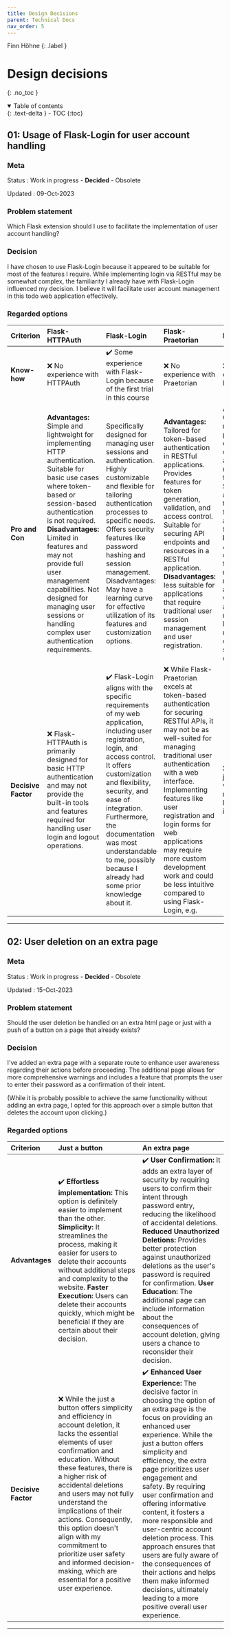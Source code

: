 ```yaml
---
title: Design Decisions
parent: Technical Docs
nav_order: 5
---
```


Finn Höhne
{: .label }

# Design decisions
{: .no_toc }

<details open markdown="block">
  <summary>
    Table of contents
  </summary>
  {: .text-delta }
- TOC
{:toc}
</details>

## 01: Usage of Flask-Login for user account handling

### Meta

Status
: Work in progress - **Decided** - Obsolete

Updated
: 09-Oct-2023

### Problem statement

Which Flask extension should I use to facilitate the implementation of user account handling?

### Decision

I have chosen to use Flask-Login because it appeared to be suitable for most of the features I require. While implementing login via RESTful may be somewhat complex, the familiarity I already have with Flask-Login influenced my decision. I believe it will facilitate user account management in this todo web application effectively.

### Regarded options

| **Criterion** | **Flask-HTTPAuth** | **Flask-Login** | **Flask-Praetorian** | **Flask-User** |
| :------------ | :----------------- | :-------------- | :------------------- | :------------- |
| **Know-how** | ❌ No experience with HTTPAuth | ✔️ Some experience with Flask-Login because of the first trial in this course |	❌ No experience with Praetorian |	❌ No experience with Flask-User |
| **Pro and Con** | **Advantages:** Simple and lightweight for implementing HTTP authentication. Suitable for basic use cases where token-based or session-based authentication is not required. **Disadvantages:** Limited in features and may not provide full user management capabilities. Not designed for managing user sessions or handling complex user authentication requirements. | Specifically designed for managing user sessions and authentication. Highly customizable and flexible for tailoring authentication processes to specific needs. Offers security features like password hashing and session management. Disadvantages: May have a learning curve for effective utilization of its features and customization options. | **Advantages:** Tailored for token-based authentication in RESTful applications. Provides features for token generation, validation, and access control. Suitable for securing API endpoints and resources in a RESTful application. **Disadvantages:** less suitable for applications that require traditional user session management and user registration. | **Advantages:** Offers user registration, password reset, email confirmation, and other user management features. Suitable for applications that require a full suite of user account functionality. **Disadvantages:** Adds complexity and features that may not be needed in applications with basic user authentication requirements. May require more effort to customize for specific use cases. |
| **Decisive Factor** | ❌ Flask-HTTPAuth is primarily designed for basic HTTP authentication and may not provide the built-in tools and features required for handling user login and logout operations. | ✔️ Flask-Login aligns with the specific requirements of my web application, including user registration, login, and access control. It offers customization and flexibility, security, and ease of integration. Furthermore, the documentation was most understandable to me, possibly because I already had some prior knowledge about it. | ❌ While Flask-Praetorian excels at token-based authentication for securing RESTful APIs, it may not be as well-suited for managing  traditional user authentication with a web interface. Implementing features like user registration and login forms for web applications may require more custom development work and could be less intuitive compared to using Flask-Login, e.g. | ❌ Flask-User just seemed very complex to me and I didn't look further into it. |

---

## 02: User deletion on an extra page 

### Meta

Status
: Work in progress - **Decided** - Obsolete

Updated
: 15-Oct-2023

### Problem statement

Should the user deletion be handled on an extra html page or just with a push of a button on a page that already exists?

### Decision

I've added an extra page with a separate route to enhance user awareness regarding their actions before proceeding. The additional page allows for more comprehensive warnings and includes a feature that prompts the user to enter their password as a confirmation of their intent.

(While it is probably possible to achieve the same functionality without adding an extra page, I opted for this approach over a simple button that deletes the account upon clicking.)

### Regarded options

 | **Criterion** | **Just a button** | **An extra page** |
 | :------------ | :---------------- | :---------------- |
 | **Advantages** | ✔️ **Effortless implementation:** This option is definitely easier to implement than the other. **Simplicity:** It streamlines the process, making it easier for users to delete their accounts without additional steps and complexity to the website. **Faster Execution:** Users can delete their accounts quickly, which might be beneficial if they are certain about their decision. | ✔️ **User Confirmation:** It adds an extra layer of security by requiring users to confirm their intent through password entry, reducing the likelihood of accidental deletions. **Reduced Unauthorized Deletions:** Provides better protection against unauthorized deletions as the user's password is required for confirmation. **User Education:** The additional page can include information about the consequences of account deletion, giving users a chance to reconsider their decision. |
 | **Decisive Factor** | ❌ While the just a button offers simplicity and efficiency in account deletion, it lacks the essential elements of user confirmation and education. Without these features, there is a higher risk of accidental deletions and users may not fully understand the implications of their actions. Consequently, this option doesn't align with my commitment to prioritize user safety and informed decision-making, which are essential for a positive user experience. | ✔️ **Enhanced User Experience:** The decisive factor in choosing the option of an extra page is the focus on providing an enhanced user experience. While the just a button offers simplicity and efficiency, the extra page prioritizes user engagement and safety. By requiring user confirmation and offering informative content, it fosters a more responsible and user-centric account deletion process. This approach ensures that users are fully aware of the consequences of their actions and helps them make informed decisions, ultimately leading to a more positive overall user experience. |

---